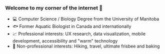 ### Welcome to my corner of the internet 👋

- 💻 Computer Science / Biology Degree from the University of Manitoba
- 🐟 Former Aquatic Biologist in Canada and internationally
- 📈 Professional interests: UX research, data visualization, mobile development, accessibility and "warm" technology
- 🛫 Non-professional interests: Hiking, travel, ultimate frisbee and baking

<!--
**LoayYengin/LoayYengin** is a ✨ _special_ ✨ repository because its `README.md` (this file) appears on your GitHub profile.

Here are some ideas to get you started:

- 🔭 I’m currently working on ...
- 🌱 I’m currently learning ...
- 👯 I’m looking to collaborate on ...
- 🤔 I’m looking for help with ...
- 💬 Ask me about ...
- 📫 How to reach me: ...
- 😄 Pronouns: ...
- ⚡ Fun fact: ...
-->
